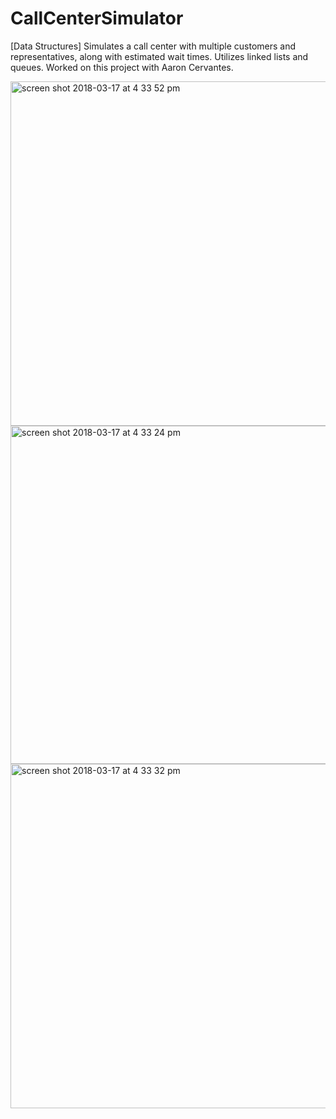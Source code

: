 # CallCenterSimulator
[Data Structures] Simulates a call center with multiple customers and representatives, along with estimated wait times. Utilizes linked lists and queues.
Worked on this project with Aaron Cervantes.

<img width="551" alt="screen shot 2018-03-17 at 4 33 52 pm" src="https://user-images.githubusercontent.com/2395780/37561013-138f5bf6-2a01-11e8-9156-4adaa48cc3a2.png">
<img width="541" alt="screen shot 2018-03-17 at 4 33 24 pm" src="https://user-images.githubusercontent.com/2395780/37561014-13a9298c-2a01-11e8-86aa-9da252125dbe.png">
<img width="551" alt="screen shot 2018-03-17 at 4 33 32 pm" src="https://user-images.githubusercontent.com/2395780/37561015-13c10e6c-2a01-11e8-8952-fc5cb5b656f2.png">
